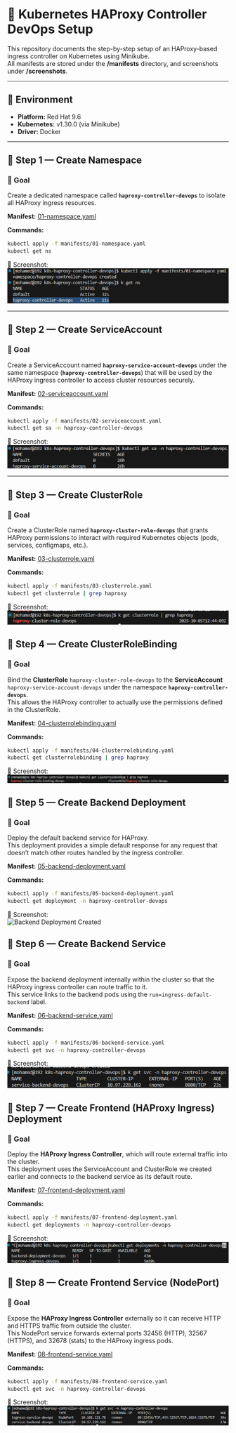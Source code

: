 # 🧭 Kubernetes HAProxy Controller DevOps Setup

This repository documents the step-by-step setup of an HAProxy-based ingress controller on Kubernetes using Minikube.  
All manifests are stored under the **/manifests** directory, and screenshots under **/screenshots**.

---

## 🧱 Environment
- **Platform:** Red Hat 9.6  
- **Kubernetes:** v1.30.0 (via Minikube)  
- **Driver:** Docker  

---

## 🧩 Step 1 — Create Namespace

### 🎯 Goal
Create a dedicated namespace called **`haproxy-controller-devops`** to isolate all HAProxy ingress resources.

**Manifest:** [01-namespace.yaml](./manifests/01-namespace.yaml)

**Commands:**
```bash
kubectl apply -f manifests/01-namespace.yaml
kubectl get ns
```

📸 Screenshot:  
![Namespace Created](./screenshots/01-namespace-created.png)

---

## 🧩 Step 2 — Create ServiceAccount

### 🎯 Goal
Create a ServiceAccount named **`haproxy-service-account-devops`** under the same namespace (**`haproxy-controller-devops`**) that will be used by the HAProxy ingress controller to access cluster resources securely.

**Manifest:** [02-serviceaccount.yaml](./manifests/02-serviceaccount.yaml)

**Commands:**
```bash
kubectl apply -f manifests/02-serviceaccount.yaml
kubectl get sa -n haproxy-controller-devops
```

📸 Screenshot:  
![Service Account Created](./screenshots/02-serviceaccount-created.png)

---

## 🧱 Step 3 — Create ClusterRole

### 🎯 Goal
Create a ClusterRole named **`haproxy-cluster-role-devops`** that grants HAProxy permissions to interact with required Kubernetes objects (pods, services, configmaps, etc.).

**Manifest:** [03-clusterrole.yaml](./manifests/03-clusterrole.yaml)

**Commands:**
```bash
kubectl apply -f manifests/03-clusterrole.yaml
kubectl get clusterrole | grep haproxy
```

📸 Screenshot:  
![ClusterRole Created](./screenshots/03-clusterrole-created.png)

## 🧩 Step 4 — Create ClusterRoleBinding

### 🎯 Goal
Bind the **ClusterRole** `haproxy-cluster-role-devops` to the **ServiceAccount** `haproxy-service-account-devops` under the namespace **`haproxy-controller-devops`**.  
This allows the HAProxy controller to actually use the permissions defined in the ClusterRole.

**Manifest:** [04-clusterrolebinding.yaml](./manifests/04-clusterrolebinding.yaml)

**Commands:**
```bash
kubectl apply -f manifests/04-clusterrolebinding.yaml
kubectl get clusterrolebinding | grep haproxy
```

📸 Screenshot:  
![ClusterRoleBinding Created](./screenshots/04-clusterrolebinding-created.png)

## 🧩 Step 5 — Create Backend Deployment

### 🎯 Goal
Deploy the default backend service for HAProxy.  
This deployment provides a simple default response for any request that doesn’t match other routes handled by the ingress controller.

**Manifest:** [05-backend-deployment.yaml](./manifests/05-backend-deployment.yaml)

**Commands:**
```bash
kubectl apply -f manifests/05-backend-deployment.yaml
kubectl get deployment -n haproxy-controller-devops
```

📸 Screenshot:  
![Backend Deployment Created](./screenshots/05-backend-deployment-created.png)


## 🧩 Step 6 — Create Backend Service

### 🎯 Goal
Expose the backend deployment internally within the cluster so that the HAProxy ingress controller can route traffic to it.  
This service links to the backend pods using the `run=ingress-default-backend` label.

**Manifest:** [06-backend-service.yaml](./manifests/06-backend-service.yaml)

**Commands:**
```bash
kubectl apply -f manifests/06-backend-service.yaml
kubectl get svc -n haproxy-controller-devops
```


📸 Screenshot:  
![Backend Service Created](./screenshots/06-backend-service-created.png)


## 🧩 Step 7 — Create Frontend (HAProxy Ingress) Deployment

### 🎯 Goal
Deploy the **HAProxy Ingress Controller**, which will route external traffic into the cluster.  
This deployment uses the ServiceAccount and ClusterRole we created earlier and connects to the backend service as its default route.

**Manifest:** [07-frontend-deployment.yaml](./manifests/07-frontend-deployment.yaml)

**Commands:**
```bash
kubectl apply -f manifests/07-frontend-deployment.yaml
kubectl get deployments -n haproxy-controller-devops
```

📸 Screenshot:  
![Frontend Deployment Created](./screenshots/07-frontend-deployment-created.png)


## 🧩 Step 8 — Create Frontend Service (NodePort)

### 🎯 Goal
Expose the **HAProxy Ingress Controller** externally so it can receive HTTP and HTTPS traffic from outside the cluster.  
This NodePort service forwards external ports 32456 (HTTP), 32567 (HTTPS), and 32678 (stats) to the HAProxy ingress pods.

**Manifest:** [08-frontend-service.yaml](./manifests/08-frontend-service.yaml)

**Commands:**
```bash
kubectl apply -f manifests/08-frontend-service.yaml
kubectl get svc -n haproxy-controller-devops
```

📸 Screenshot:  
![Frontend Service Created](./screenshots/08-frontend-service-created.png)



